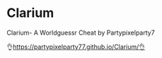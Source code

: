 # Clarium
Clarium- A Worldguessr Cheat by Partypixelparty7

👌https://partypixelparty77.github.io/Clarium/👌
